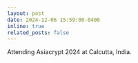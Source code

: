 ```yaml
---
layout: post
date: 2024-12-06 15:59:00-0400
inline: true
related_posts: false
---
```


Attending Asiacrypt 2024 at Calcutta, India.
